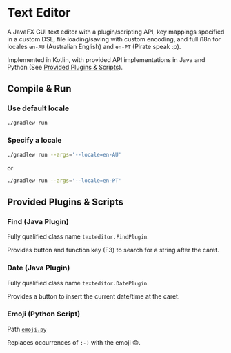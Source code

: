 # Text Editor

A JavaFX GUI text editor with a plugin/scripting API, key mappings specified in a custom DSL, file 
loading/saving with custom encoding, and full i18n for locales `en-AU` (Australian English) and 
`en-PT` (Pirate speak :p).

Implemented in Kotlin, with provided API implementations in Java and Python (See 
[Provided Plugins & Scripts](#provided-plugins--scripts)).

## Compile & Run

### Use default locale

```sh
./gradlew run
```

### Specify a locale

```sh
./gradlew run --args='--locale=en-AU'
```

or

```sh
./gradlew run --args='--locale=en-PT'
```

## Provided Plugins & Scripts

### Find (Java Plugin)

Fully qualified class name `texteditor.FindPlugin`.

Provides button and function key (F3) to search for a string after the caret.

### Date (Java Plugin)

Fully qualified class name `texteditor.DatePlugin`.

Provides a button to insert the current date/time at the caret.

### Emoji (Python Script)

Path [`emoji.py`](emoji.py)

Replaces occurrences of `:-)` with the emoji 😊.
